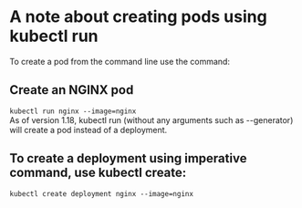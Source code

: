 # A note about creating pods using kubectl run  

To create a pod from the command line use the command:  

## Create an NGINX pod   
`kubectl run nginx --image=nginx`   
As of version 1.18, kubectl run (without any arguments such as --generator) will create a pod instead of a deployment.  

## To create a deployment using imperative command, use kubectl create:  
`kubectl create deployment nginx --image=nginx`  